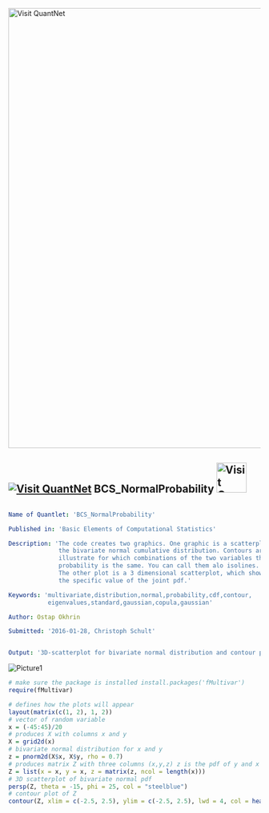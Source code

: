 
[<img src="https://github.com/QuantLet/Styleguide-and-FAQ/blob/master/pictures/banner.png" width="880" alt="Visit QuantNet">](http://quantlet.de/index.php?p=info)

## [<img src="https://github.com/QuantLet/Styleguide-and-Validation-procedure/blob/master/pictures/qloqo.png" alt="Visit QuantNet">](http://quantlet.de/) **BCS_NormalProbability** [<img src="https://github.com/QuantLet/Styleguide-and-Validation-procedure/blob/master/pictures/QN2.png" width="60" alt="Visit QuantNet 2.0">](http://quantlet.de/d3/ia)

```yaml

Name of Quantlet: 'BCS_NormalProbability'

Published in: 'Basic Elements of Computational Statistics'

Description: 'The code creates two graphics. One graphic is a scatterplot of
              the bivariate normal cumulative distribution. Contours are plotted to
              illustrate for which combinations of the two variables the
              probability is the same. You can call them alo isolines.
              The other plot is a 3 dimensional scatterplot, which shows
              the specific value of the joint pdf.'

Keywords: 'multivariate,distribution,normal,probability,cdf,contour,
           eigenvalues,standard,gaussian,copula,gaussian'

Author: Ostap Okhrin

Submitted: '2016-01-28, Christoph Schult'


Output: '3D-scatterplot for bivariate normal distribution and contour plot.'
```

![Picture1](BCS_NormalProbability.png)


```r
# make sure the package is installed install.packages('fMultivar')
require(fMultivar)

# defines how the plots will appear
layout(matrix(c(1, 2), 1, 2))
# vector of random variable
x = (-45:45)/20
# produces X with columns x and y
X = grid2d(x)
# bivariate normal distribution for x and y
z = pnorm2d(X$x, X$y, rho = 0.7)
# produces matrix Z with three columns (x,y,z) z is the pdf of y and x
Z = list(x = x, y = x, z = matrix(z, ncol = length(x)))
# 3D scatterplot of bivariate normal pdf
persp(Z, theta = -15, phi = 25, col = "steelblue")
# contour plot of Z
contour(Z, xlim = c(-2.5, 2.5), ylim = c(-2.5, 2.5), lwd = 4, col = heat.colors(80), nlevels = 10, cex.axis = 1.5, labcex = 1.7)
```
